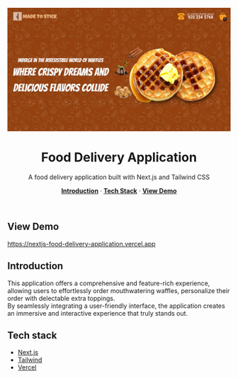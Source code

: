 <p align="center">
    <img alt="typing test screenshot" src="https://github.com/Vargriym/nextjs-food-delivery-application/blob/main/public/interface.webp">
    <h1 align="center">Food Delivery Application</h1>
  </a>
</p>

<p align="center">
  A food delivery application built with Next.js and Tailwind CSS
</p>

<p align="center">
  <a href="#introduction"><strong>Introduction</strong></a> ·
  <a href="#tech-stack"><strong>Tech Stack</strong></a> ·
    <a href="#view-demo"><strong>View Demo</strong></a>

</p>

<br/>

## View Demo
https://nextjs-food-delivery-application.vercel.app

<!-- ABOUT THE PROJECT -->

## Introduction

This application offers a comprehensive and feature-rich experience, allowing users to effortlessly order mouthwatering waffles, personalize their order with delectable extra toppings. <br>
By seamlessly integrating a user-friendly interface, the application creates an immersive and interactive experience that truly stands out.

## Tech stack

- [Next.js](https://nextjs.org/)
- [Tailwind](https://tailwindcss.comm)
- [Vercel](https://vercel.com/)


